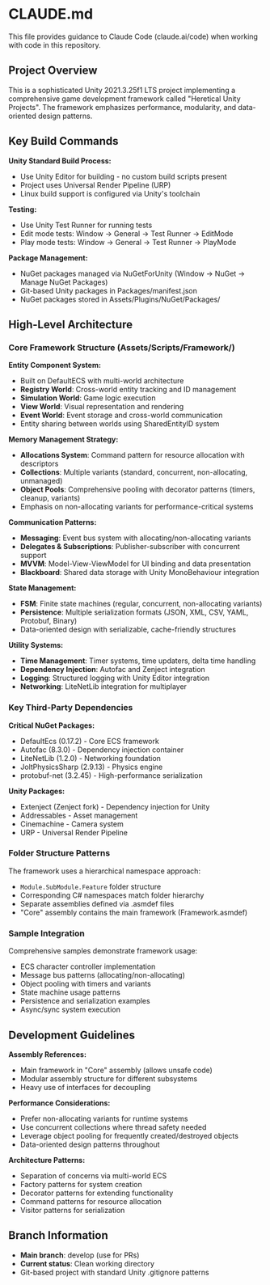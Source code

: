 # CLAUDE.md

This file provides guidance to Claude Code (claude.ai/code) when working with code in this repository.

## Project Overview

This is a sophisticated Unity 2021.3.25f1 LTS project implementing a comprehensive game development framework called "Heretical Unity Projects". The framework emphasizes performance, modularity, and data-oriented design patterns.

## Key Build Commands

**Unity Standard Build Process:**
- Use Unity Editor for building - no custom build scripts present
- Project uses Universal Render Pipeline (URP)
- Linux build support is configured via Unity's toolchain

**Testing:**
- Use Unity Test Runner for running tests
- Edit mode tests: Window → General → Test Runner → EditMode
- Play mode tests: Window → General → Test Runner → PlayMode

**Package Management:**
- NuGet packages managed via NuGetForUnity (Window → NuGet → Manage NuGet Packages)
- Git-based Unity packages in Packages/manifest.json
- NuGet packages stored in Assets/Plugins/NuGet/Packages/

## High-Level Architecture

### Core Framework Structure (Assets/Scripts/Framework/)

**Entity Component System:**
- Built on DefaultECS with multi-world architecture
- **Registry World**: Cross-world entity tracking and ID management
- **Simulation World**: Game logic execution
- **View World**: Visual representation and rendering
- **Event World**: Event storage and cross-world communication
- Entity sharing between worlds using SharedEntityID system

**Memory Management Strategy:**
- **Allocations System**: Command pattern for resource allocation with descriptors
- **Collections**: Multiple variants (standard, concurrent, non-allocating, unmanaged)
- **Object Pools**: Comprehensive pooling with decorator patterns (timers, cleanup, variants)
- Emphasis on non-allocating variants for performance-critical systems

**Communication Patterns:**
- **Messaging**: Event bus system with allocating/non-allocating variants
- **Delegates & Subscriptions**: Publisher-subscriber with concurrent support  
- **MVVM**: Model-View-ViewModel for UI binding and data presentation
- **Blackboard**: Shared data storage with Unity MonoBehaviour integration

**State Management:**
- **FSM**: Finite state machines (regular, concurrent, non-allocating variants)
- **Persistence**: Multiple serialization formats (JSON, XML, CSV, YAML, Protobuf, Binary)
- Data-oriented design with serializable, cache-friendly structures

**Utility Systems:**
- **Time Management**: Timer systems, time updaters, delta time handling
- **Dependency Injection**: Autofac and Zenject integration
- **Logging**: Structured logging with Unity Editor integration
- **Networking**: LiteNetLib integration for multiplayer

### Key Third-Party Dependencies

**Critical NuGet Packages:**
- DefaultEcs (0.17.2) - Core ECS framework
- Autofac (8.3.0) - Dependency injection container
- LiteNetLib (1.2.0) - Networking foundation
- JoltPhysicsSharp (2.9.13) - Physics engine
- protobuf-net (3.2.45) - High-performance serialization

**Unity Packages:**
- Extenject (Zenject fork) - Dependency injection for Unity
- Addressables - Asset management
- Cinemachine - Camera system
- URP - Universal Render Pipeline

### Folder Structure Patterns

The framework uses a hierarchical namespace approach:
- `Module.SubModule.Feature` folder structure
- Corresponding C# namespaces match folder hierarchy
- Separate assemblies defined via .asmdef files
- "Core" assembly contains the main framework (Framework.asmdef)

### Sample Integration

Comprehensive samples demonstrate framework usage:
- ECS character controller implementation
- Message bus patterns (allocating/non-allocating)
- Object pooling with timers and variants
- State machine usage patterns
- Persistence and serialization examples
- Async/sync system execution

## Development Guidelines

**Assembly References:**
- Main framework in "Core" assembly (allows unsafe code)
- Modular assembly structure for different subsystems
- Heavy use of interfaces for decoupling

**Performance Considerations:**
- Prefer non-allocating variants for runtime systems
- Use concurrent collections where thread safety needed
- Leverage object pooling for frequently created/destroyed objects
- Data-oriented design patterns throughout

**Architecture Patterns:**
- Separation of concerns via multi-world ECS
- Factory patterns for system creation
- Decorator patterns for extending functionality
- Command patterns for resource allocation
- Visitor patterns for serialization

## Branch Information

- **Main branch**: develop (use for PRs)
- **Current status**: Clean working directory
- Git-based project with standard Unity .gitignore patterns